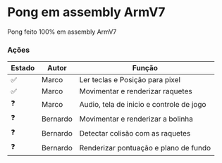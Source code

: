 # Pong em assembly ArmV7

Pong feito 100% em assembly ArmV7

### Ações

| Estado | Autor | Função
| ----------- | ----------- | ----------- |
| ✅ | Marco | Ler teclas e Posição para pixel |
| ✅ | Marco | Movimentar e renderizar raquetes |
| ❓ | Marco | Audio, tela de inicio e controle de jogo |
| ❓ | Bernardo | Movimentar e renderizar a bolinha |
| ❓ | Bernardo | Detectar colisão com as raquetes |
| ❓ | Bernardo | Renderizar pontuação e plano de fundo |